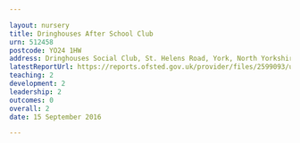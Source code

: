 ```yaml
---

layout: nursery
title: Dringhouses After School Club
urn: 512458
postcode: YO24 1HW
address: Dringhouses Social Club, St. Helens Road, York, North Yorkshire, YO24 1HW
latestReportUrl: https://reports.ofsted.gov.uk/provider/files/2599093/urn/512458.pdf
teaching: 2
development: 2
leadership: 2
outcomes: 0
overall: 2
date: 15 September 2016

---
```

